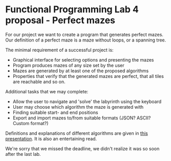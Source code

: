 # Functional Programming Lab 4 proposal - Perfect mazes

For our project we want to create a program that generates perfect mazes.
Our definition of a perfect maze is a maze without loops, or a spanning tree.

The minimal requirement of a successful project is:
 * Graphical interface for selecting options and presenting the mazes
 * Program produces mazes of any size set by the user
 * Mazes are generated by at least one of the proposed algorithms
 * Properties that verify that the generated mazes are perfect,
   that all tiles are reachable and so on.

Additional tasks that we may complete:
 * Allow the user to navigate and 'solve' the labyrinth using the keyboard
 * User may choose which algorithm the maze is generated with
 * Finding suitable start- and end positions
 * Export and import mazes to/from suitable formats
   (JSON? ASCII? Custom format?)

Definitions and explanations of different algorithms are given in
[this presentation](http://www.jamisbuck.org/presentations/rubyconf2011).
It is also an entertaining read.

We're sorry that we missed the deadline,
we didn't realize it was so soon after the last lab.
